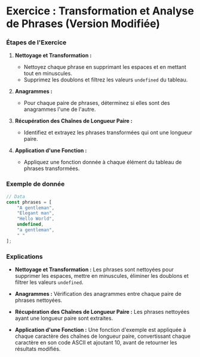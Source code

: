 # Exercice : Transformation et Analyse de Phrases (Version Modifiée)

### Étapes de l'Exercice

1. **Nettoyage et Transformation :**
   - Nettoyez chaque phrase en supprimant les espaces et en mettant tout en minuscules.
   - Supprimez les doublons et filtrez les valeurs `undefined` du tableau.

2. **Anagrammes :**
   - Pour chaque paire de phrases, déterminez si elles sont des anagrammes l'une de l'autre.

3. **Récupération des Chaînes de Longueur Paire :**
   - Identifiez et extrayez les phrases transformées qui ont une longueur paire.

4. **Application d'une Fonction :**
   - Appliquez une fonction donnée à chaque élément du tableau de phrases transformées.

### Exemple de donnée

```javascript
// Data
const phrases = [
    "A gentleman", 
    "Elegant man", 
    "Hello World", 
    undefined, 
    "a gentleman", 
    " "
];
```

### Explications

- **Nettoyage et Transformation :** Les phrases sont nettoyées pour supprimer les espaces, mettre en minuscules, éliminer les doublons et filtrer les valeurs `undefined`.
  
- **Anagrammes :** Vérification des anagrammes entre chaque paire de phrases nettoyées.
  
- **Récupération des Chaînes de Longueur Paire :** Les phrases nettoyées ayant une longueur paire sont extraites.

- **Application d'une Fonction :** Une fonction d'exemple est appliquée à chaque caractère des chaînes de longueur paire, convertissant chaque caractère en son code ASCII et ajoutant 10, avant de retourner les résultats modifiés.
